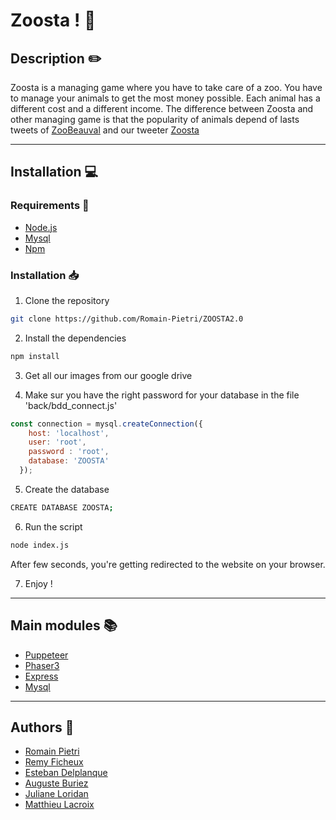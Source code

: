 # Zoosta ! :koala:
## Description :pencil2:

Zoosta is a managing game where you have to take care of a zoo. You have to manage your animals to get the most money possible. Each animal has a different cost and a different income. The difference between Zoosta and other managing game is that the popularity of animals depend of lasts tweets of [ZooBeauval](https://twitter.com/zoobeauval) and our tweeter [Zoosta](https://twitter.com/Zoosta1)


---
## Installation :computer:

### Requirements :wrench:

- [Node.js](https://nodejs.org/en/)
- [Mysql](https://www.mysql.com/fr/)
- [Npm](https://www.npmjs.com/)

### Installation :inbox_tray:

1. Clone the repository 
```bash
git clone https://github.com/Romain-Pietri/ZOOSTA2.0
```
2. Install the dependencies
```bash
npm install
```
3. Get all our images from our google drive

4. Make sur you have the right password for your database in the file 'back/bdd_connect.js'
```javascript
const connection = mysql.createConnection({
    host: 'localhost',
    user: 'root',
    password : 'root',
    database: 'ZOOSTA'
  });
```
5. Create the database
```bash
CREATE DATABASE ZOOSTA;
```
6. Run the script
```bash
node index.js
```
After few seconds, you're getting redirected to the website on your browser.

7. Enjoy !

---

## Main modules :books:

- [Puppeteer](https://pptr.dev/)
- [Phaser3](https://phaser.io/phaser3)
- [Express](https://expressjs.com/fr/)
- [Mysql](https://www.mysql.com/fr/)


---

## Authors :busts_in_silhouette:

- [Romain Pietri](https://github.com/Romain-Pietri)
- [Remy Ficheux](https://github.com/Remfich)
- [Esteban Delplanque](https://github.com/estebandsplq)
- [Auguste Buriez](https://github.com/AugusteBuriez)
- [Juliane Loridan](https://github.com/Juliane4101)
- [Matthieu Lacroix](https://github.com/Xarveyn)




